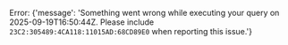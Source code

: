 Error: {'message': 'Something went wrong while executing your query on 2025-09-19T16:50:44Z. Please include `23C2:305489:4CA118:11015AD:68CD89E0` when reporting this issue.'}
